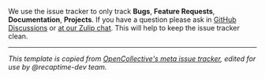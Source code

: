 We use the issue tracker to only track **Bugs**, **Feature Requests**, **Documentation**, **Projects**. 
If you have a question please ask in [GitHub Discussions](https://github.com/orgs/recaptime-dev/discussions)
or [at our Zulip chat](https://recaptime-dev.zulipchat.com). This will help to keep the issue tracker clean.

---

_This template is copied from [OpenCollective's meta issue tracker](https://github.com/opencollective/opencollective/blob/main/.github/MAINTAINER_REPLY_TEMPLATES/WRONG_FORUM_USE_SLACK.md), edited for use by @recaptime-dev team._

